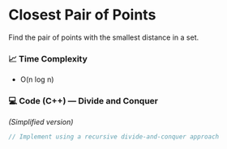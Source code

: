 # Closest Pair of Points

Find the pair of points with the smallest distance in a set.

### 📈 Time Complexity
- O(n log n)

### 💻 Code (C++) — Divide and Conquer
*(Simplified version)*
```cpp
// Implement using a recursive divide-and-conquer approach
```
